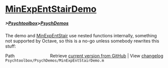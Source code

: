# [MinExpEntStairDemo](MinExpEntStairDemo)
##### >[Psychtoolbox](Psychtoolbox)>[PsychDemos](PsychDemos)

The demo and [MinExpEntStair](MinExpEntStair) use nested functions internally, something  
not supported by Octave, so this is a no-go unless somebody rewrites this  
stuff:  




<div class="code_header" style="text-align:right;">
  <span style="float:left;">Path&nbsp;&nbsp;</span> <span class="counter">Retrieve <a href=
  "https://raw.github.com/Psychtoolbox-3/Psychtoolbox-3/beta/Psychtoolbox/PsychDemos/MinExpEntStairDemo.m">current version from GitHub</a> | View <a href=
  "https://github.com/Psychtoolbox-3/Psychtoolbox-3/commits/beta/Psychtoolbox/PsychDemos/MinExpEntStairDemo.m">changelog</a></span>
</div>
<div class="code">
  <code>Psychtoolbox/PsychDemos/MinExpEntStairDemo.m</code>
</div>

